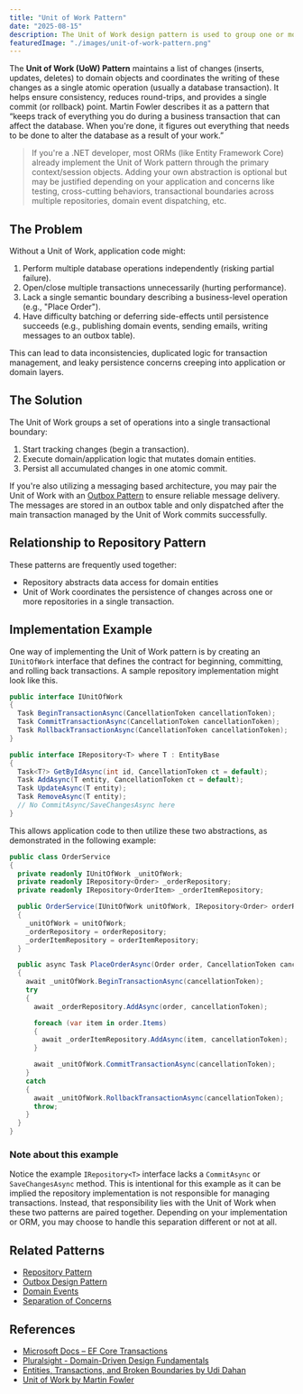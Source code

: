 ```yaml
---
title: "Unit of Work Pattern"
date: "2025-08-15"
description: The Unit of Work design pattern is used to group one or more operations into a single transaction.
featuredImage: "./images/unit-of-work-pattern.png"
---
```


The **Unit of Work (UoW) Pattern** maintains a list of changes (inserts, updates, deletes) to domain objects and coordinates the writing of these changes as a single atomic operation (usually a database transaction). It helps ensure consistency, reduces round-trips, and provides a single commit (or rollback) point. Martin Fowler describes it as a pattern that “keeps track of everything you do during a business transaction that can affect the database. When you're done, it figures out everything that needs to be done to alter the database as a result of your work.”

> If you're a .NET developer, most ORMs (like Entity Framework Core) already implement the Unit of Work pattern through the primary context/session objects. Adding your own abstraction is optional but may be justified depending on your application and concerns like testing, cross-cutting behaviors, transactional boundaries across multiple repositories, domain event dispatching, etc.

## The Problem

Without a Unit of Work, application code might:

1. Perform multiple database operations independently (risking partial failure).
2. Open/close multiple transactions unnecessarily (hurting performance).
3. Lack a single semantic boundary describing a business-level operation (e.g., "Place Order").
4. Have difficulty batching or deferring side-effects until persistence succeeds (e.g., publishing domain events, sending emails, writing messages to an outbox table).

This can lead to data inconsistencies, duplicated logic for transaction management, and leaky persistence concerns creeping into application or domain layers.

## The Solution

The Unit of Work groups a set of operations into a single transactional boundary:

1. Start tracking changes (begin a transaction).
2. Execute domain/application logic that mutates domain entities.
3. Persist all accumulated changes in one atomic commit.

If you're also utilizing a messaging based architecture, you may pair the Unit of Work with an [Outbox Pattern](/design-patterns/outbox-pattern) to ensure reliable message delivery. The messages are stored in an outbox table and only dispatched after the main transaction managed by the Unit of Work commits successfully.

## Relationship to Repository Pattern

These patterns are frequently used together:

- Repository abstracts data access for domain entities
- Unit of Work coordinates the persistence of changes across one or more repositories in a single transaction.

## Implementation Example

One way of implementing the Unit of Work pattern is by creating an `IUnitOfWork` interface that defines the contract for beginning, committing, and rolling back transactions. A sample repository implementation might look like this.

```csharp
public interface IUnitOfWork
{
  Task BeginTransactionAsync(CancellationToken cancellationToken);
  Task CommitTransactionAsync(CancellationToken cancellationToken);
  Task RollbackTransactionAsync(CancellationToken cancellationToken);
}

public interface IRepository<T> where T : EntityBase
{
  Task<T?> GetByIdAsync(int id, CancellationToken ct = default);
  Task AddAsync(T entity, CancellationToken ct = default);
  Task UpdateAsync(T entity);
  Task RemoveAsync(T entity);
  // No CommitAsync/SaveChangesAsync here
}
```

This allows application code to then utilize these two abstractions, as demonstrated in the following example:

```csharp
public class OrderService
{
  private readonly IUnitOfWork _unitOfWork;
  private readonly IRepository<Order> _orderRepository;
  private readonly IRepository<OrderItem> _orderItemRepository;

  public OrderService(IUnitOfWork unitOfWork, IRepository<Order> orderRepository, IRepository<OrderItem> orderItemRepository)
  {
    _unitOfWork = unitOfWork;
    _orderRepository = orderRepository;
    _orderItemRepository = orderItemRepository;
  }

  public async Task PlaceOrderAsync(Order order, CancellationToken cancellationToken)
  {
    await _unitOfWork.BeginTransactionAsync(cancellationToken);
    try
    {
      await _orderRepository.AddAsync(order, cancellationToken);

      foreach (var item in order.Items)
      {
        await _orderItemRepository.AddAsync(item, cancellationToken);
      }

      await _unitOfWork.CommitTransactionAsync(cancellationToken);
    }
    catch
    {
      await _unitOfWork.RollbackTransactionAsync(cancellationToken);
      throw;
    }
  }
}
```

### Note about this example

Notice the example `IRepository<T>` interface lacks a `CommitAsync` or `SaveChangesAsync` method. This is intentional for this example as it can be implied the repository implementation is not responsible for managing transactions. Instead, that responsibility lies with the Unit of Work when these two patterns are paired together. Depending on your implementation or ORM, you may choose to handle this separation different or not at all.

## Related Patterns

- [Repository Pattern](/design-patterns/repository-pattern)
- [Outbox Design Pattern](/design-patterns/outbox-pattern)
- [Domain Events](/domain-driven-design/domain-events)
- [Separation of Concerns](/principles/separation-of-concerns)

## References

- [Microsoft Docs – EF Core Transactions](https://learn.microsoft.com/en-us/ef/core/saving/transactions)
- [Pluralsight - Domain-Driven Design Fundamentals](https://www.pluralsight.com/courses/fundamentals-domain-driven-design)
- [Entities, Transactions, and Broken Boundaries by Udi Dahan](https://udidahan.com/2011/03/05/entities-transactions-and-broken-boundaries/)
- [Unit of Work by Martin Fowler](https://martinfowler.com/eaaCatalog/unitOfWork.html)
